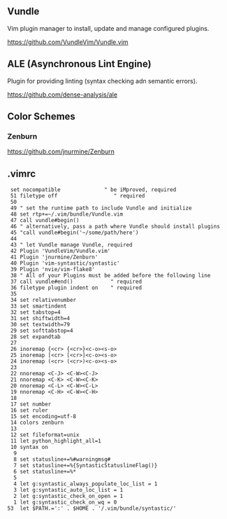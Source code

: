 ## Vundle

Vim plugin manager to install, update and manage configured plugins.

https://github.com/VundleVim/Vundle.vim

## ALE (Asynchronous Lint Engine)

Plugin for providing linting (syntax checking adn semantic errors).

https://github.com/dense-analysis/ale

## Color Schemes

### Zenburn

https://github.com/jnurmine/Zenburn

## .vimrc

```.vimrc
 set nocompatible              " be iMproved, required
 51 filetype off                  " required
 50
 49 " set the runtime path to include Vundle and initialize
 48 set rtp+=~/.vim/bundle/Vundle.vim
 47 call vundle#begin()
 46 " alternatively, pass a path where Vundle should install plugins
 45 "call vundle#begin('~/some/path/here')
 44
 43 " let Vundle manage Vundle, required
 42 Plugin 'VundleVim/Vundle.vim'
 41 Plugin 'jnurmine/Zenburn'
 40 Plugin 'vim-syntastic/syntastic'
 39 Plugin 'nvie/vim-flake8'
 38 " All of your Plugins must be added before the following line
 37 call vundle#end()            " required
 36 filetype plugin indent on    " required
 35
 34 set relativenumber
 33 set smartindent
 32 set tabstop=4
 31 set shiftwidth=4
 30 set textwidth=79
 29 set softtabstop=4
 28 set expandtab
 27
 26 inoremap {<cr> {<cr>}<c-o><s-o>
 25 inoremap [<cr> [<cr>]<c-o><s-o>
 24 inoremap (<cr> (<cr>)<c-o><s-o>
 23
 22 nnoremap <C-J> <C-W><C-J>
 21 nnoremap <C-K> <C-W><C-K>
 20 nnoremap <C-L> <C-W><C-L>
 19 nnoremap <C-H> <C-W><C-H>
 18
 17 set number
 16 set ruler
 15 set encoding=utf-8
 14 colors zenburn
 13
 12 set fileformat=unix
 11 let python_highlight_all=1
 10 syntax on
  9
  8 set statusline+=%#warningmsg#
  7 set statusline+=%{SyntasticStatuslineFlag()}
  6 set statusline+=%*
  5
  4 let g:syntastic_always_populate_loc_list = 1
  3 let g:syntastic_auto_loc_list = 1
  2 let g:syntastic_check_on_open = 1
  1 let g:syntastic_check_on_wq = 0
53  let $PATH.=':' . $HOME . '/.vim/bundle/syntastic/'
```
